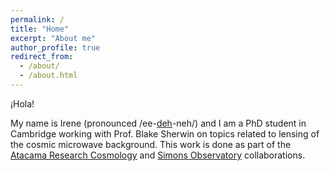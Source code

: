 ```yaml
---
permalink: /
title: "Home"
excerpt: "About me"
author_profile: true
redirect_from: 
  - /about/
  - /about.html
---
```


¡Hola!

My name is Irene (pronounced /ee-<u>deh</u>-neh/) and I am a PhD student in Cambridge working with Prof. Blake Sherwin on topics related to lensing of the cosmic microwave background. This work is done as part of the [Atacama Research Cosmology](https://act.princeton.edu) and [Simons Observatory](https://simonsobservatory.org) collaborations.
